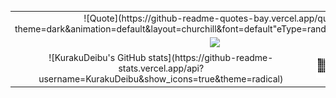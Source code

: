 <table width="100%" align="center">
  <tr>
    <td align="center" colspan="2">
      <!-- Quotes -->
    ![Quote](https://github-readme-quotes-bay.vercel.app/quote?theme=dark&animation=default&layout=churchill&font=default&quoteType=random&fontColor=white)
    </td>
  </tr>
  
  <tr>
    <td align="center" colspan="2">
      <!-- GitHub Trophies -->
    <img  src="https://github-profile-trophy.vercel.app/?username=KurakuDeibu&theme=gruvbox&row=1&column=6&no-frame=true&no-bg=true" />
    </td>
  </tr>
  
  <tr>
    <td align="center">
      <!-- GitHub Stats -->
    ![KurakuDeibu's GitHub stats](https://github-readme-stats.vercel.app/api?username=KurakuDeibu&show_icons=true&theme=radical)
    </td>
    <td align="center">
      <!-- GitHub Snake in Dark Mode -->
  <img alt="github-snake" src="github-user-contribution.svg" />
    </td>
  </tr>
</table>

